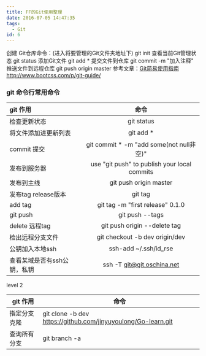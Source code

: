 ```yaml
---
title: FF的Git使用整理
date: 2016-07-05 14:47:35
tags: 
  - Git
id: 6
---
```

创建 Git仓库命令：(进入将要管理的Git文件夹地址下) git init
查看当前Git管理状态 git status
添加Git文件    git add *
提交文件到仓库 git commit  -m "加入注释"
推送文件到远程仓库     git push origin master
参考文章：<a href="http://www.bootcss.com/p/git-guide/" target="_blank" title="Git简易使用指南">Git简易使用指南</a> http://www.bootcss.com/p/git-guide/

### git 命令行常用命令


| git 作用 | 命令           |
| :---------- | :--------: |
| 检查更新状态      | git status |
|将文件添加进更新列表| git add * |
|commit 提交|git commit * -m "add some(not null非空)"|
|发布到服务器|use "git push" to publish your local commits|
|发布到主线 | git push origin master|
|发布tag release版本    |git tag |
|add tag  |git tag -m "first release" 0.1.0|
|git push |git push --tags|
| delete 远程tag |git push origin --delete tag|
| 检出远程分支文件 | git checkout -b dev origin/dev |
| 公钥加入本地ssh|ssh-add ~/.ssh/id_rse|
| 查看某域是否有ssh公钥，私钥|ssh -T git@git.oschina.net|


level 2

| git 作用     | 命令                                                         |
| ------------ | ------------------------------------------------------------ |
| 指定分支克隆 | git clone -b dev https://github.com/jinyuyoulong/Go-learn.git |
| 查询所有分支 | git branch -a                                                |

